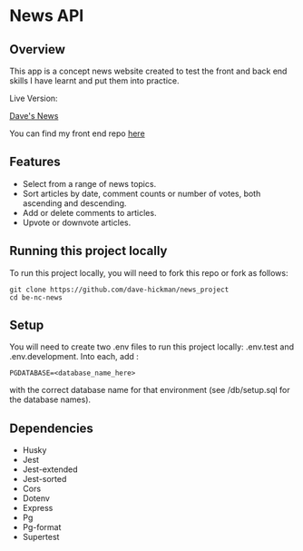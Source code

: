 # News API

## Overview

This app is a concept news website created to test the front and back end skills I have learnt and put them into practice.

Live Version:

[Dave's News](https://daves-news.vercel.app)

You can find my front end repo [here](https://github.com/dave-hickman/news-frontend)

## Features

* Select from a range of news topics.
* Sort articles by date, comment counts or number of votes, both ascending and descending.
* Add or delete comments to articles.
* Upvote or downvote articles.


## Running this project locally


To run this project locally, you will need to fork this repo or fork as follows:
```
git clone https://github.com/dave-hickman/news_project
cd be-nc-news
```

## Setup

You will need to create two .env files to run this project locally: .env.test and .env.development. Into each, add :

```
PGDATABASE=<database_name_here>
```

with the correct database name for that environment (see /db/setup.sql for the database names).

## Dependencies

* Husky
* Jest
* Jest-extended
* Jest-sorted
* Cors
* Dotenv
* Express
* Pg
* Pg-format
* Supertest
